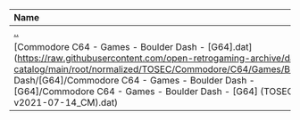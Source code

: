 |Name|Size|
|:---|---:|
|[..](../index.html)|DIR|
|[Commodore C64 - Games - Boulder Dash - [G64].dat](https://raw.githubusercontent.com/open-retrogaming-archive/dat-catalog/main/root/normalized/TOSEC/Commodore/C64/Games/Boulder Dash/[G64]/Commodore C64 - Games - Boulder Dash - [G64]/Commodore C64 - Games - Boulder Dash - [G64] (TOSEC-v2021-07-14_CM).dat)|1704|
